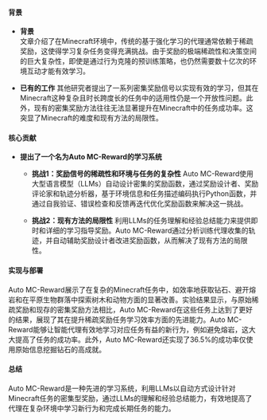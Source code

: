 #### 背景
- **背景**       
    文章介绍了在Minecraft环境中，传统的基于强化学习的代理通常依赖于稀疏奖励，这使得学习复杂任务变得充满挑战。由于奖励的极端稀疏性和决策空间的巨大复杂性，即使是通过行为克隆的预训练策略，也仍然需要数十亿次的环境互动才能有效学习。

- **已有的工作**
    其他研究者提出了一系列密集奖励信号以实现有效的学习，但其在Minecraft这种复杂且时长跨度长的任务中的适用性仍是一个开放性问题。此外，现有的密集奖励方法往往无法显著提升在Minecraft中的任务成功率。这突显了Minecraft的难度和现有方法的局限性。

#### 核心贡献
- **提出了一个名为Auto MC-Reward的学习系统**
    - **挑战1：奖励信号的稀疏性和环境与任务的复杂性**
        Auto MC-Reward使用大型语言模型（LLMs）自动设计密集的奖励函数，通过奖励设计者、奖励评论家和轨迹分析器，基于环境信息和任务描述编码执行Python函数，并通过自我验证、错误检查和反馈再迭代优化奖励函数来解决这一挑战。

    - **挑战2：现有方法的局限性**
        利用LLMs的任务理解和经验总结能力来提供即时和详细的学习指导奖励。Auto MC-Reward通过分析训练代理收集的轨迹，并自动辅助奖励设计者改进奖励函数，从而解决了现有方法的局限性。

#### 实现与部署
Auto MC-Reward展示了在复杂的Minecraft任务中，如效率地获取钻石、避开熔岩和在平原生物群落中探索树木和动物方面的显著改善。实验结果显示，与原始稀疏奖励和现存的密集奖励方法相比，Auto MC-Reward在这些任务上达到了更好的结果，展现了其在提升稀疏奖励任务学习效率方面的先进能力。Auto MC-Reward能够让智能代理有效地学习对应任务有益的新行为，例如避免熔岩，这大大提高了任务的成功率。此外，Auto MC-Reward还实现了36.5%的成功率仅使用原始信息挖掘钻石的高成就。

#### 总结
Auto MC-Reward是一种先进的学习系统，利用LLMs以自动方式设计针对Minecraft任务的密集型奖励，通过LLMs的理解和经验总结能力，有效地提高了代理在复杂环境中学习新行为和完成长期任务的能力。